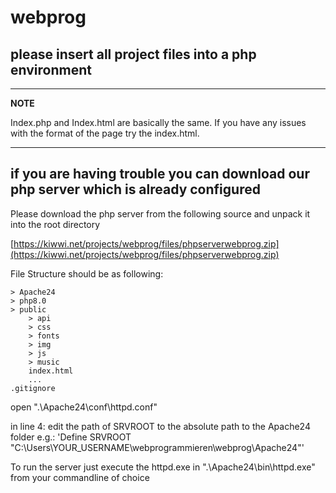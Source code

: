 # webprog

## please insert all project files into a php environment

---

**NOTE**

Index.php and Index.html are basically the same.
If you have any issues with the format of the page try the index.html.

---

## if you are having trouble you can download our php server which is already configured

Please download the php server from the following source and unpack it into the root directory

[https://kiwwi.net/projects/webprog/files/phpserverwebprog.zip](https://kiwwi.net/projects/webprog/files/phpserverwebprog.zip)

File Structure should be as following:

```
> Apache24
> php8.0
> public
    > api
    > css
    > fonts
    > img
    > js
    > music
    index.html
    ...
.gitignore
```

open ".\Apache24\conf\httpd.conf"

in line 4: edit the path of SRVROOT to the absolute path to the Apache24 folder
e.g.: 'Define SRVROOT "C:\Users\YOUR_USERNAME\webprogrammieren\webprog\Apache24"'

To run the server just execute the httpd.exe in ".\Apache24\bin\httpd.exe" from your commandline of choice
